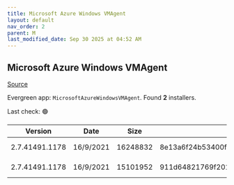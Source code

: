 ```yaml
---
title: Microsoft Azure Windows VMAgent
layout: default
nav_order: 2
parent: M
last_modified_date: Sep 30 2025 at 04:52 AM
---
```


## Microsoft Azure Windows VMAgent

[Source](https://learn.microsoft.com/en-us/azure/virtual-machines/extensions/agent-windows)

Evergreen app: `MicrosoftAzureWindowsVMAgent`. Found **2** installers.

Last check: 🟢

| Version        | Date      | Size     | Sha256                                                           | Architecture | InstallerType | Type | URI                                                                                                                                                                                                                                                                                                    |
| -------------- | --------- | -------- | ---------------------------------------------------------------- | ------------ | ------------- | ---- | ------------------------------------------------------------------------------------------------------------------------------------------------------------------------------------------------------------------------------------------------------------------------------------------------------ |
| 2.7.41491.1178 | 16/9/2021 | 16248832 | 8e13a6f24b53400f86042861cb6b770a422699f83522594bb643e5094456e110 | ARM64        | Default       | msi  | [https://github.com/Azure/WindowsVMAgent/releases/download/2.7.41491.1178AMD64%26ARM64/WindowsAzureVmAgent.arm64_2.7.41491.1178_2509151178.fre.msi](https://github.com/Azure/WindowsVMAgent/releases/download/2.7.41491.1178AMD64%26ARM64/WindowsAzureVmAgent.arm64_2.7.41491.1178_2509151178.fre.msi) |
| 2.7.41491.1178 | 16/9/2021 | 15101952 | 911d64821769f20162f6a5989212250f0c3f88cbad16506628be84ee0e0a47f7 | x64          | Default       | msi  | [https://github.com/Azure/WindowsVMAgent/releases/download/2.7.41491.1178AMD64%26ARM64/WindowsAzureVmAgent.amd64_2.7.41491.1178_2509151178.fre.msi](https://github.com/Azure/WindowsVMAgent/releases/download/2.7.41491.1178AMD64%26ARM64/WindowsAzureVmAgent.amd64_2.7.41491.1178_2509151178.fre.msi) |
